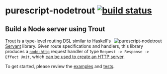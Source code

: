 # purescript-nodetrout [![build status](https://img.shields.io/travis/nsaunders/purescript-nodetrout.svg)](https://travis-ci.org/nsaunders/purescript-nodetrout)
## Build a Node server using Trout

<img src="https://raw.githubusercontent.com/nsaunders/purescript-nodetrout/master/img/readme-tile.png" alt="purescript-nodetrout" align="right" />

[Trout](https://github.com/purescript-hyper/purescript-trout) is a type-level routing DSL similar to Haskell's [Servant](https://github.com/haskell-servant/servant) library. Given route specifications and handlers, this library produces a [`node-http`](https://github.com/purescript-node/purescript-node-http) request handler of type `Request -> Response -> Effect Unit`, which [can be used to create an HTTP server](https://pursuit.purescript.org/packages/purescript-node-http/5.0.2/docs/Node.HTTP#v:createServer).

To get started, please review the [examples](example) and [tests](test).
